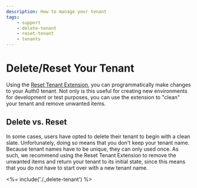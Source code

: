 ```yaml
---
description: How to manage your tenant
tags:
    - support
    - delete-tenant
    - reset-tenant
    - tenants
---
```


# Delete/Reset Your Tenant

Using the [Reset Tenant Extension](https://github.com/auth0-extensions/auth0-reset-tenant), you can programmatically make changes to your Auth0 tenant. Not only is this useful for creating new environments for development or test purposes, you can use the extension to "clean" your tenant and remove unwanted items.

## Delete vs. Reset

In some cases, users have opted to delete their tenant to begin with a clean slate. Unfortunately, doing so means that you don't keep your tenant name. Because tenant names have to be unique, they can only used once. As such, we recommend using the Reset Tenant Extension to remove the unwanted items and return your tenant to its initial state, since this means that you do *not* have to start over with a new tenant name.

<%= include('./_delete-tenant') %>
